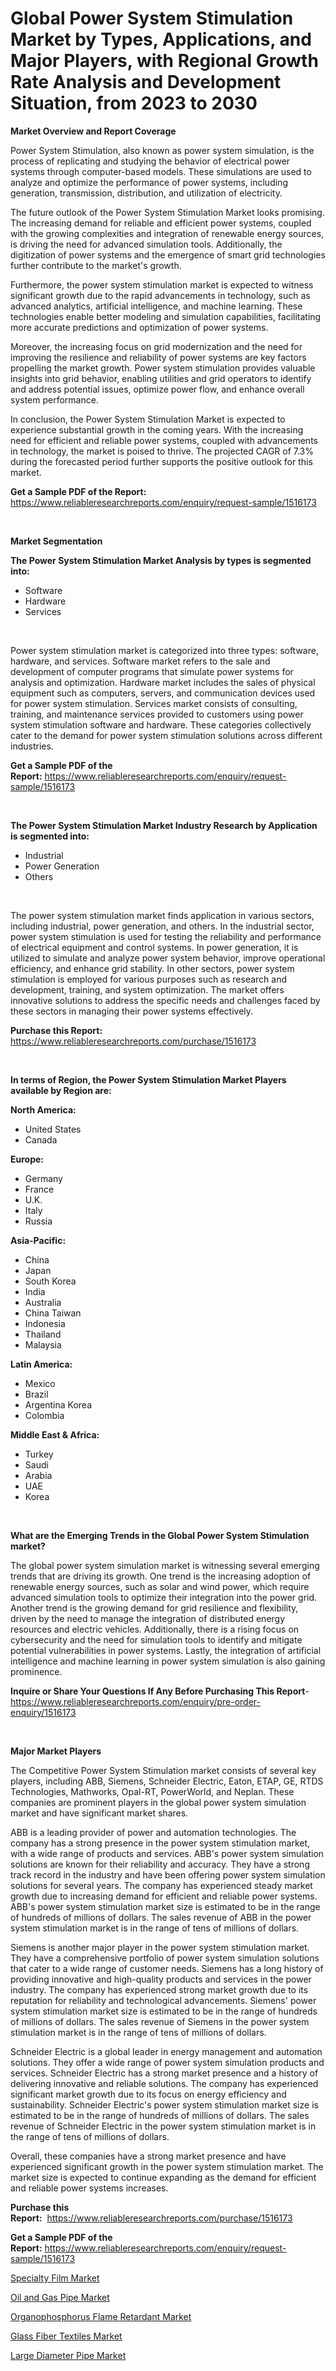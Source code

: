 <p><h1>Global Power System Stimulation Market by Types, Applications, and Major Players, with Regional Growth Rate Analysis and Development Situation, from 2023 to 2030</h1></p><p><strong>Market Overview and Report Coverage</strong></p>
<p><p>Power System Stimulation, also known as power system simulation, is the process of replicating and studying the behavior of electrical power systems through computer-based models. These simulations are used to analyze and optimize the performance of power systems, including generation, transmission, distribution, and utilization of electricity.</p><p>The future outlook of the Power System Stimulation Market looks promising. The increasing demand for reliable and efficient power systems, coupled with the growing complexities and integration of renewable energy sources, is driving the need for advanced simulation tools. Additionally, the digitization of power systems and the emergence of smart grid technologies further contribute to the market's growth.</p><p>Furthermore, the power system stimulation market is expected to witness significant growth due to the rapid advancements in technology, such as advanced analytics, artificial intelligence, and machine learning. These technologies enable better modeling and simulation capabilities, facilitating more accurate predictions and optimization of power systems.</p><p>Moreover, the increasing focus on grid modernization and the need for improving the resilience and reliability of power systems are key factors propelling the market growth. Power system stimulation provides valuable insights into grid behavior, enabling utilities and grid operators to identify and address potential issues, optimize power flow, and enhance overall system performance.</p><p>In conclusion, the Power System Stimulation Market is expected to experience substantial growth in the coming years. With the increasing need for efficient and reliable power systems, coupled with advancements in technology, the market is poised to thrive. The projected CAGR of 7.3% during the forecasted period further supports the positive outlook for this market.</p></p>
<p><strong>Get a Sample PDF of the Report:</strong> <a href="https://www.reliableresearchreports.com/enquiry/request-sample/1516173">https://www.reliableresearchreports.com/enquiry/request-sample/1516173</a></p>
<p>&nbsp;</p>
<p><strong>Market Segmentation</strong></p>
<p><strong>The Power System Stimulation Market Analysis by types is segmented into:</strong></p>
<p><ul><li>Software</li><li>Hardware</li><li>Services</li></ul></p>
<p>&nbsp;</p>
<p><p>Power system stimulation market is categorized into three types: software, hardware, and services. Software market refers to the sale and development of computer programs that simulate power systems for analysis and optimization. Hardware market includes the sales of physical equipment such as computers, servers, and communication devices used for power system stimulation. Services market consists of consulting, training, and maintenance services provided to customers using power system stimulation software and hardware. These categories collectively cater to the demand for power system stimulation solutions across different industries.</p></p>
<p><strong>Get a Sample PDF of the Report:</strong>&nbsp;<a href="https://www.reliableresearchreports.com/enquiry/request-sample/1516173">https://www.reliableresearchreports.com/enquiry/request-sample/1516173</a></p>
<p>&nbsp;</p>
<p><strong>The Power System Stimulation Market Industry Research by Application is segmented into:</strong></p>
<p><ul><li>Industrial</li><li>Power Generation</li><li>Others</li></ul></p>
<p>&nbsp;</p>
<p><p>The power system stimulation market finds application in various sectors, including industrial, power generation, and others. In the industrial sector, power system stimulation is used for testing the reliability and performance of electrical equipment and control systems. In power generation, it is utilized to simulate and analyze power system behavior, improve operational efficiency, and enhance grid stability. In other sectors, power system stimulation is employed for various purposes such as research and development, training, and system optimization. The market offers innovative solutions to address the specific needs and challenges faced by these sectors in managing their power systems effectively.</p></p>
<p><strong>Purchase this Report:</strong>&nbsp; <a href="https://www.reliableresearchreports.com/purchase/1516173">https://www.reliableresearchreports.com/purchase/1516173</a></p>
<p>&nbsp;</p>
<p><strong>In terms of Region, the Power System Stimulation Market Players available by Region are:</strong></p>
<p>
    <p> <strong> North America: </strong>
        <ul>
            <li>United States</li>
            <li>Canada</li>
        </ul>
        </p> 
    <p> <strong> Europe: </strong>
        <ul>
            <li>Germany</li>
            <li>France</li>
            <li>U.K.</li>
            <li>Italy</li>
            <li>Russia</li>
        </ul>
        </p> 
    <p> <strong> Asia-Pacific: </strong>
        <ul>
            <li>China</li>
            <li>Japan</li>
            <li>South Korea</li>
            <li>India</li>
            <li>Australia</li>
            <li>China Taiwan</li>
            <li>Indonesia</li>
            <li>Thailand</li>
            <li>Malaysia</li>
        </ul>
        </p> 
    <p> <strong> Latin America: </strong>
        <ul>
            <li>Mexico</li>
            <li>Brazil</li>
            <li>Argentina Korea</li>
            <li>Colombia</li>
        </ul>
        </p> 
    <p> <strong> Middle East & Africa: </strong>
        <ul>
            <li>Turkey</li>
            <li>Saudi</li>
            <li>Arabia</li>
            <li>UAE</li>
            <li>Korea</li>
        </ul>
    </p>
    </p>
<p>&nbsp;</p>
<p><strong>What are the Emerging Trends in the Global Power System Stimulation market?</strong></p>
<p><p>The global power system simulation market is witnessing several emerging trends that are driving its growth. One trend is the increasing adoption of renewable energy sources, such as solar and wind power, which require advanced simulation tools to optimize their integration into the power grid. Another trend is the growing demand for grid resilience and flexibility, driven by the need to manage the integration of distributed energy resources and electric vehicles. Additionally, there is a rising focus on cybersecurity and the need for simulation tools to identify and mitigate potential vulnerabilities in power systems. Lastly, the integration of artificial intelligence and machine learning in power system simulation is also gaining prominence.</p></p>
<p><strong>Inquire or Share Your Questions If Any Before Purchasing This Report</strong>- <a href="https://www.reliableresearchreports.com/enquiry/pre-order-enquiry/1516173">https://www.reliableresearchreports.com/enquiry/pre-order-enquiry/1516173</a></p>
<p>&nbsp;</p>
<p><strong>Major Market Players</strong></p>
<p><p>The Competitive Power System Stimulation market consists of several key players, including ABB, Siemens, Schneider Electric, Eaton, ETAP, GE, RTDS Technologies, Mathworks, Opal-RT, PowerWorld, and Neplan. These companies are prominent players in the global power system simulation market and have significant market shares.</p><p>ABB is a leading provider of power and automation technologies. The company has a strong presence in the power system stimulation market, with a wide range of products and services. ABB's power system simulation solutions are known for their reliability and accuracy. They have a strong track record in the industry and have been offering power system simulation solutions for several years. The company has experienced steady market growth due to increasing demand for efficient and reliable power systems. ABB's power system stimulation market size is estimated to be in the range of hundreds of millions of dollars. The sales revenue of ABB in the power system stimulation market is in the range of tens of millions of dollars.</p><p>Siemens is another major player in the power system stimulation market. They have a comprehensive portfolio of power system simulation solutions that cater to a wide range of customer needs. Siemens has a long history of providing innovative and high-quality products and services in the power industry. The company has experienced strong market growth due to its reputation for reliability and technological advancements. Siemens' power system stimulation market size is estimated to be in the range of hundreds of millions of dollars. The sales revenue of Siemens in the power system stimulation market is in the range of tens of millions of dollars.</p><p>Schneider Electric is a global leader in energy management and automation solutions. They offer a wide range of power system simulation products and services. Schneider Electric has a strong market presence and a history of delivering innovative and reliable solutions. The company has experienced significant market growth due to its focus on energy efficiency and sustainability. Schneider Electric's power system stimulation market size is estimated to be in the range of hundreds of millions of dollars. The sales revenue of Schneider Electric in the power system stimulation market is in the range of tens of millions of dollars.</p><p>Overall, these companies have a strong market presence and have experienced significant growth in the power system stimulation market. The market size is expected to continue expanding as the demand for efficient and reliable power systems increases.</p></p>
<p><strong>Purchase this Report:</strong>&nbsp;&nbsp;<a href="https://www.reliableresearchreports.com/purchase/1516173">https://www.reliableresearchreports.com/purchase/1516173</a></p>
<p></p>
<p><strong>Get a Sample PDF of the Report:</strong>&nbsp;<a href="https://www.reliableresearchreports.com/enquiry/request-sample/1516173">https://www.reliableresearchreports.com/enquiry/request-sample/1516173</a></p>
<p><p><a href="https://medium.com/@haileeferry/specialty-film-market-insight-market-trends-growth-forecasted-from-2023-to-2030-0ac2dbd17f58">Specialty Film Market</a></p><p><a href="https://medium.com/@stefanokon1939/oil-and-gas-pipe-nbsp-market-focuses-on-market-share-size-and-projected-forecast-till-2030-c474957707be">Oil and Gas Pipe Market</a></p><p><a href="https://medium.com/@elenaglover2023/organophosphorus-flame-retardant-market-share-evolution-and-market-growth-trends-2023-2030-80394e46c1af">Organophosphorus Flame Retardant Market</a></p><p><a href="https://medium.com/@rachaelward34/glass-fiber-textiles-market-the-key-to-successful-business-strategy-forecast-till-2030-978934376420">Glass Fiber Textiles Market</a></p><p><a href="https://medium.com/@candicekoss1946/large-diameter-pipe-market-comprehensive-assessment-by-type-application-and-geography-bc1ce883ca5d">Large Diameter Pipe Market</a></p></p>